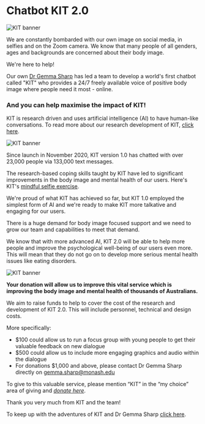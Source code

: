 # Chatbot KIT 2.0

![KIT banner](https://www.monash.edu/__data/assets/image/0007/2861926/varieties/banner.static.medium.jpg)

We are constantly bombarded with our own image on social media, in selfies and on the Zoom camera. We know that many people of all genders, ages and backgrounds are concerned about their body image.

We're here to help!

Our own [Dr Gemma Sharp](https://research.monash.edu/en/persons/gemma-sharp) has led a team to develop a world's first chatbot called "KIT" who provides a 24/7 freely available voice of positive body image where people need it most - online.

### And you can help maximise the impact of KIT!

KIT is research driven and uses artificial intelligence (AI) to have human-like conversations. To read more about our research development of KIT, [click here](https://www.jmir.org/2021/6/e27807/).

![KIT banner](https://www.monash.edu/__data/assets/image/0004/2861932/varieties/banner.static.medium.png)

Since launch in November 2020, KIT version 1.0 has chatted with over 23,000 people via 133,000 text messages.

The research-based coping skills taught by KIT have led to significant improvements in the body image and mental health of our users. Here's KIT's [mindful selfie exercise](https://www.youtube.com/watch?v=snuIhZpL-aU&amp;feature=youtu.be).

We're proud of what KIT has achieved so far, but KIT 1.0 employed the simplest form of AI and we're ready to make KIT more talkative and engaging for our users.

There is a huge demand for body image focused support and we need to grow our team and capabilities to meet that demand.

We know that with more advanced AI, KIT 2.0 will be able to help more people and improve the psychological well-being of our users even more. This will mean that they do not go on to develop more serious mental health issues like eating disorders.

![KIT banner](https://www.monash.edu/__data/assets/image/0005/2861933/varieties/banner.static.medium.jpg)

**Your donation will allow us to improve this vital service which is improving the body image and mental health of thousands of Australians.**

We aim to raise funds to help to cover the cost of the research and development of KIT 2.0. This will include personnel, technical and design costs.

More specifically:

- $100 could allow us to run a focus group with young people to get their valuable feedback on new dialogue
- $500 could allow us to include more engaging graphics and audio within the dialogue
- For donations $1,000 and above, please contact Dr Gemma Sharp directly on <a href="mailto:gemma.sharp@monash.edu">gemma.sharp@monash.edu</a>

To give to this valuable service, please mention “KIT” in the “my choice” area of giving and [_donate here_](https://alumni-friends.monash.edu/ascendportal/s/maprc).

Thank you very much from KIT and the team!

To keep up with the adventures of KIT and Dr Gemma Sharp [click here](https://twitter.com/gemmasharp11).


<script src="https://www.gstatic.com/dialogflow-console/fast/messenger-cx/bootstrap.js?v=1"></script>
<df-messenger df-cx="true" location="australia-southeast1" chat-title="KIT 2.0" chat-icon="https://d3gu1620mcm00t.cloudfront.net/images/chattokit-36px.png" agent-id="b975dd3f-8aaa-4873-894e-005afbfd9d6c" language-code="en" intent="initiate-dialog">
</df-messenger>
